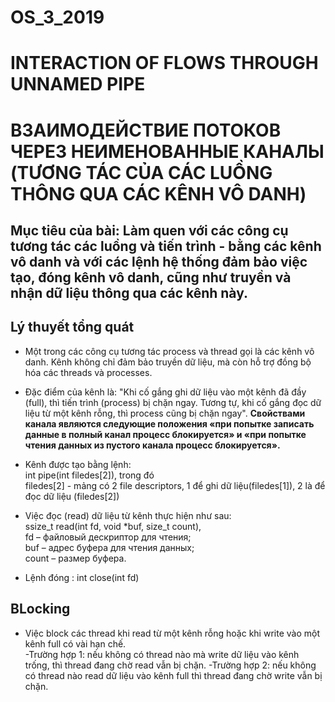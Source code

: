 # OS_3_2019
# INTERACTION OF FLOWS THROUGH UNNAMED PIPE  
# ВЗАИМОДЕЙСТВИЕ ПОТОКОВ ЧЕРЕЗ НЕИМЕНОВАННЫЕ КАНАЛЫ (TƯƠNG TÁC CỦA CÁC LUỒNG THÔNG QUA CÁC KÊNH VÔ DANH)
## Mục tiêu của bài:  Làm quen với các công cụ tương tác các luồng và tiến trình - bằng các kênh vô danh và với các lệnh hệ thống đảm bảo việc tạo, đóng kênh vô danh, cũng như truyền và nhận dữ liệu thông qua các kênh này.  
## Lý thuyết tổng quát  
- Một trong các công cụ tương tác process và thread gọi là các kênh vô danh. Kênh không chỉ đảm bảo truyền dữ liệu, mà còn hỗ trợ đồng bộ hóa các threads và processes. 
- Đặc điểm của kênh là: "Khi cố gắng ghi dữ liệu vào một kênh đã đầy (full), thì tiến trình (process) bị chặn ngay. Tương tự, khi cố gắng đọc dữ liệu từ một kênh rỗng, thì process cũng bị chặn ngay".  **Свойствами канала являются следующие положения «при попытке записать данные в полный канал процесс блокируется» и «при попытке чтения данных из пустого канала процесс блокируется».**  
- Kênh được tạo bằng lệnh:  
      int pipe(int filedes[2]), trong đó  
              filedes[2] - mảng có 2 file descriptors, 1 để ghi dữ liệu(filedes[1]), 2 là để đọc dữ liệu (filedes[2])  
- Việc đọc (read) dữ liệu từ kênh thực hiện như sau:  
       ssize_t read(int fd, void *buf, size_t count),  
       fd – файловый дескриптор для чтения;  
        buf – адрес буфера для чтения данных;  
         count – размер буфера.  

- Lệnh đóng : int close(int fd)  
## BLocking  
- Việc block các thread khi read từ một kênh rỗng hoặc khi write vào một kênh full có vài hạn chế.  
 -Trường hợp 1: nếu không có thread nào mà write dữ liệu vào kênh trống, thì thread đang chờ read vẫn bị chặn.
 -Trường hợp 2: nếu không có thread nào read dữ liệu vào kênh full thì thread đang chờ write vẫn bị chặn.

